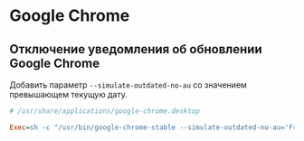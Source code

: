 # Google Chrome

## Отключение уведомления об обновлении Google Chrome

Добавить параметр `--simulate-outdated-no-au` со значением превышающем текущую дату.

```ini
# /usr/share/applications/google-chrome.desktop

Exec=sh -c "/usr/bin/google-chrome-stable --simulate-outdated-no-au='Fri, 27 Dec 2025 02:00:00 +0000' %U"
```
